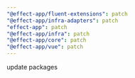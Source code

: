 ```yaml
---
"@effect-app/fluent-extensions": patch
"@effect-app/infra-adapters": patch
"effect-app": patch
"@effect-app/infra": patch
"@effect-app/core": patch
"@effect-app/vue": patch
---
```


update packages
